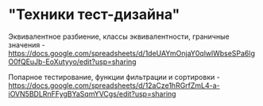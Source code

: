 # "Техники тест-дизайна" 
Эквивалентное разбиение, классы эквивалентности, граничные значения - https://docs.google.com/spreadsheets/d/1deUAYmOnjaY0qlwlWbseSPa6lgO0fQEuJb-EoXutyyo/edit?usp=sharing

Попарное тестирование, функции фильтрации и сортировки - https://docs.google.com/spreadsheets/d/12aCze1hRGrfZmL4-a-iOVN5BDLRnFFygBYaSqmYVCgs/edit?usp=sharing

